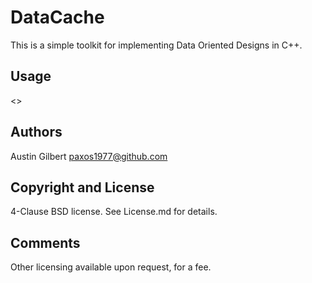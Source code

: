 # DataCache

This is a simple toolkit for implementing Data Oriented Designs in C++. 

## Usage

<<Demonstrate the use of the toolkit with code>>

## Authors

Austin Gilbert <paxos1977@github.com>

## Copyright and License

4-Clause BSD license. See License.md for details.

## Comments

Other licensing available upon request, for a fee.
